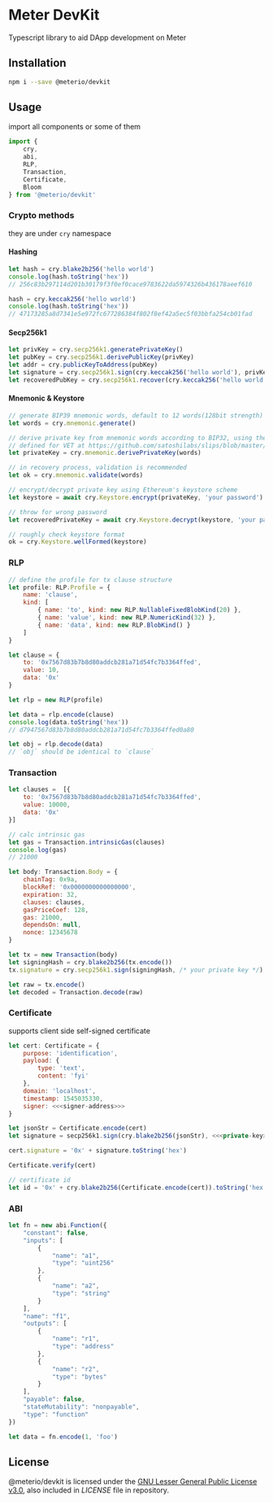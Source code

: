 # Meter DevKit

Typescript library to aid DApp development on Meter

## Installation

```bash
npm i --save @meterio/devkit
```

## Usage

import all components or some of them

```javascript
import {
    cry,
    abi,
    RLP,
    Transaction,
    Certificate,
    Bloom
} from '@meterio/devkit'
```

### Crypto methods

they are under `cry` namespace

#### Hashing

```javascript
let hash = cry.blake2b256('hello world')
console.log(hash.toString('hex'))
// 256c83b297114d201b30179f3f0ef0cace9783622da5974326b436178aeef610

hash = cry.keccak256('hello world')
console.log(hash.toString('hex'))
// 47173285a8d7341e5e972fc677286384f802f8ef42a5ec5f03bbfa254cb01fad
```

#### Secp256k1

```javascript
let privKey = cry.secp256k1.generatePrivateKey()
let pubKey = cry.secp256k1.derivePublicKey(privKey)
let addr = cry.publicKeyToAddress(pubKey)
let signature = cry.secp256k1.sign(cry.keccak256('hello world'), privKey)
let recoveredPubKey = cry.secp256k1.recover(cry.keccak256('hello world'), signature)
```

#### Mnemonic & Keystore

```javascript
// generate BIP39 mnemonic words, default to 12 words(128bit strength)
let words = cry.mnemonic.generate()

// derive private key from mnemonic words according to BIP32, using the path `m/44'/818'/0'/0`.
// defined for VET at https://github.com/satoshilabs/slips/blob/master/slip-0044.md
let privateKey = cry.mnemonic.derivePrivateKey(words)

// in recovery process, validation is recommended
let ok = cry.mnemonic.validate(words)

// encrypt/decrypt private key using Ethereum's keystore scheme
let keystore = await cry.Keystore.encrypt(privateKey, 'your password')

// throw for wrong password
let recoveredPrivateKey = await cry.Keystore.decrypt(keystore, 'your password')

// roughly check keystore format
ok = cry.Keystore.wellFormed(keystore)
```

### RLP

```javascript
// define the profile for tx clause structure
let profile: RLP.Profile = {
    name: 'clause',
    kind: [
        { name: 'to', kind: new RLP.NullableFixedBlobKind(20) },
        { name: 'value', kind: new RLP.NumericKind(32) },
        { name: 'data', kind: new RLP.BlobKind() }
    ]
}

let clause = {
    to: '0x7567d83b7b8d80addcb281a71d54fc7b3364ffed',
    value: 10,
    data: '0x'
}

let rlp = new RLP(profile)

let data = rlp.encode(clause)
console.log(data.toString('hex'))
// d7947567d83b7b8d80addcb281a71d54fc7b3364ffed0a80

let obj = rlp.decode(data)
// `obj` should be identical to `clause`
```

### Transaction

```javascript
let clauses =  [{
    to: '0x7567d83b7b8d80addcb281a71d54fc7b3364ffed',
    value: 10000,
    data: '0x'
}]

// calc intrinsic gas
let gas = Transaction.intrinsicGas(clauses)
console.log(gas)
// 21000

let body: Transaction.Body = {
    chainTag: 0x9a,
    blockRef: '0x0000000000000000',
    expiration: 32,
    clauses: clauses,
    gasPriceCoef: 128,
    gas: 21000,
    dependsOn: null,
    nonce: 12345678
}

let tx = new Transaction(body)
let signingHash = cry.blake2b256(tx.encode())
tx.signature = cry.secp256k1.sign(signingHash, /* your private key */)

let raw = tx.encode()
let decoded = Transaction.decode(raw)
```

### Certificate

supports client side self-signed certificate

```javascript
let cert: Certificate = {
    purpose: 'identification',
    payload: {
        type: 'text',
        content: 'fyi'
    },
    domain: 'localhost',
    timestamp: 1545035330,
    signer: <<<signer-address>>>
}

let jsonStr = Certificate.encode(cert)
let signature = secp256k1.sign(cry.blake2b256(jsonStr), <<<private-key>>>)

cert.signature = '0x' + signature.toString('hex')

Certificate.verify(cert)

// certificate id
let id = '0x' + cry.blake2b256(Certificate.encode(cert)).toString('hex')
```

### ABI

```javascript
let fn = new abi.Function({
    "constant": false,
    "inputs": [
        {
            "name": "a1",
            "type": "uint256"
        },
        {
            "name": "a2",
            "type": "string"
        }
    ],
    "name": "f1",
    "outputs": [
        {
            "name": "r1",
            "type": "address"
        },
        {
            "name": "r2",
            "type": "bytes"
        }
    ],
    "payable": false,
    "stateMutability": "nonpayable",
    "type": "function"
})

let data = fn.encode(1, 'foo')
```

## License

@meterio/devkit is licensed under the
[GNU Lesser General Public License v3.0](https://www.gnu.org/licenses/lgpl-3.0.html), also included
in *LICENSE* file in repository.
